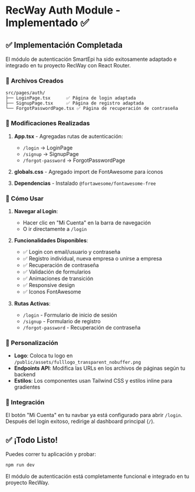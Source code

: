 # RecWay Auth Module - Implementado ✅

## ✅ Implementación Completada

El módulo de autenticación SmartEpi ha sido exitosamente adaptado e integrado en tu proyecto RecWay con React Router.

### 📁 Archivos Creados

```
src/pages/auth/
├── LoginPage.tsx      ✅ Página de login adaptada
├── SignupPage.tsx     ✅ Página de registro adaptada  
└── ForgotPasswordPage.tsx ✅ Página de recuperación de contraseña
```

### 🔧 Modificaciones Realizadas

1. **App.tsx** - Agregadas rutas de autenticación:
   - `/login` → LoginPage
   - `/signup` → SignupPage  
   - `/forgot-password` → ForgotPasswordPage

2. **globals.css** - Agregado import de FontAwesome para íconos

3. **Dependencias** - Instalado `@fortawesome/fontawesome-free`

### 🚀 Cómo Usar

1. **Navegar al Login**: 
   - Hacer clic en "Mi Cuenta" en la barra de navegación
   - O ir directamente a `/login`

2. **Funcionalidades Disponibles**:
   - ✅ Login con email/usuario y contraseña
   - ✅ Registro individual, nueva empresa o unirse a empresa
   - ✅ Recuperación de contraseña
   - ✅ Validación de formularios
   - ✅ Animaciones de transición
   - ✅ Responsive design
   - ✅ Iconos FontAwesome

3. **Rutas Activas**:
   - `/login` - Formulario de inicio de sesión
   - `/signup` - Formulario de registro
   - `/forgot-password` - Recuperación de contraseña

### 🎨 Personalización

- **Logo**: Coloca tu logo en `/public/assets/fulllogo_transparent_nobuffer.png`
- **Endpoints API**: Modifica las URLs en los archivos de páginas según tu backend
- **Estilos**: Los componentes usan Tailwind CSS y estilos inline para gradientes

### 🔗 Integración

El botón "Mi Cuenta" en tu navbar ya está configurado para abrir `/login`. Después del login exitoso, redirige al dashboard principal (`/`).

## ✅ ¡Todo Listo!

Puedes correr tu aplicación y probar:
```bash
npm run dev
```

El módulo de autenticación está completamente funcional e integrado en tu proyecto RecWay.
